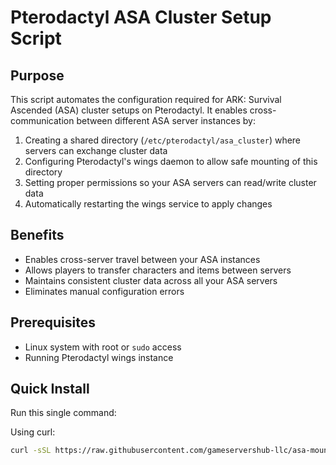 # Pterodactyl ASA Cluster Setup Script

## Purpose
This script automates the configuration required for ARK: Survival Ascended (ASA) cluster setups on Pterodactyl. It enables cross-communication between different ASA server instances by:

1. Creating a shared directory (`/etc/pterodactyl/asa_cluster`) where servers can exchange cluster data
2. Configuring Pterodactyl's wings daemon to allow safe mounting of this directory
3. Setting proper permissions so your ASA servers can read/write cluster data
4. Automatically restarting the wings service to apply changes

## Benefits
- Enables cross-server travel between your ASA instances
- Allows players to transfer characters and items between servers
- Maintains consistent cluster data across all your ASA servers
- Eliminates manual configuration errors

## Prerequisites
- Linux system with root or `sudo` access
- Running Pterodactyl wings instance

## Quick Install
Run this single command:

Using curl:
```bash
curl -sSL https://raw.githubusercontent.com/gameservershub-llc/asa-mount-script/master/enable_asa_cluster.sh | sudo bash
```

